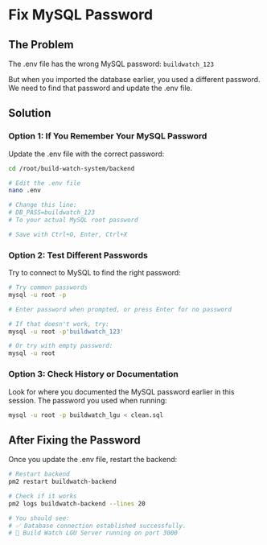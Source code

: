 # Fix MySQL Password

## The Problem

The .env file has the wrong MySQL password: `buildwatch_123`

But when you imported the database earlier, you used a different password. We need to find that password and update the .env file.

## Solution

### Option 1: If You Remember Your MySQL Password

Update the .env file with the correct password:

```bash
cd /root/build-watch-system/backend

# Edit the .env file
nano .env

# Change this line:
# DB_PASS=buildwatch_123
# To your actual MySQL root password

# Save with Ctrl+O, Enter, Ctrl+X
```

### Option 2: Test Different Passwords

Try to connect to MySQL to find the right password:

```bash
# Try common passwords
mysql -u root -p

# Enter password when prompted, or press Enter for no password

# If that doesn't work, try:
mysql -u root -p'buildwatch_123'

# Or try with empty password:
mysql -u root
```

### Option 3: Check History or Documentation

Look for where you documented the MySQL password earlier in this session. The password you used when running:
```bash
mysql -u root -p buildwatch_lgu < clean.sql
```

## After Fixing the Password

Once you update the .env file, restart the backend:

```bash
# Restart backend
pm2 restart buildwatch-backend

# Check if it works
pm2 logs buildwatch-backend --lines 20

# You should see:
# ✅ Database connection established successfully.
# 🚀 Build Watch LGU Server running on port 3000
```

